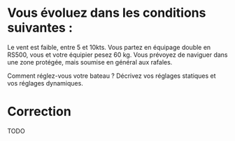 # Vous évoluez dans les conditions suivantes : 
Le vent est faible, entre 5 et 10kts. Vous partez en équipage double en RS500, vous et votre équipier pesez 60 kg. Vous prévoyez de naviguer dans une zone protégée, mais soumise en général aux rafales.

Comment réglez-vous votre bateau ? Décrivez vos réglages statiques et vos réglages dynamiques.

# Correction 
TODO